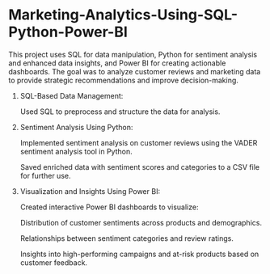 # Marketing-Analytics-Using-SQL-Python-Power-BI

This project uses SQL for data manipulation, Python for sentiment analysis and enhanced data insights, and Power BI for creating actionable dashboards. The goal was to analyze customer reviews and marketing data to provide strategic recommendations and improve decision-making.

1. SQL-Based Data Management:

      Used SQL to preprocess and structure the data for analysis.

2. Sentiment Analysis Using Python:

      Implemented sentiment analysis on customer reviews using the VADER sentiment analysis tool in Python.

      Saved enriched data with sentiment scores and categories to a CSV file for further use.

3. Visualization and Insights Using Power BI:

      Created interactive Power BI dashboards to visualize:

      Distribution of customer sentiments across products and demographics.

      Relationships between sentiment categories and review ratings.

      Insights into high-performing campaigns and at-risk products based on customer feedback.
